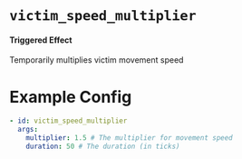 # `victim_speed_multiplier`
#### Triggered Effect

Temporarily multiplies victim movement speed

# Example Config
```yaml
- id: victim_speed_multiplier
  args:
    multiplier: 1.5 # The multiplier for movement speed
    duration: 50 # The duration (in ticks)
```